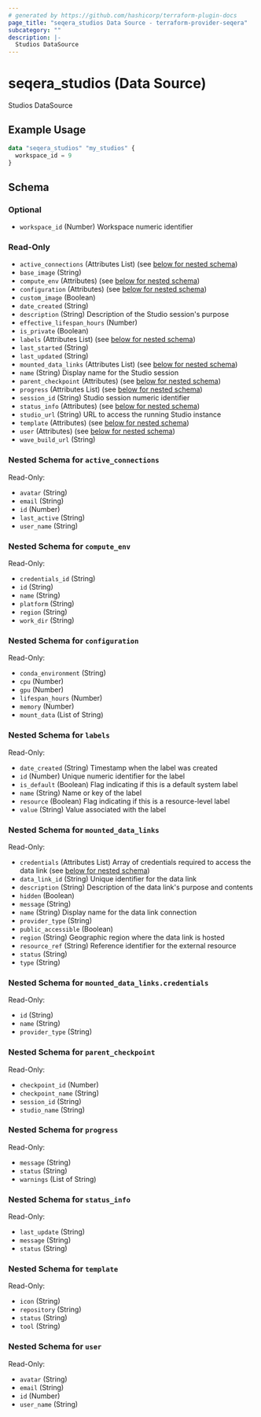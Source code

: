 ```yaml
---
# generated by https://github.com/hashicorp/terraform-plugin-docs
page_title: "seqera_studios Data Source - terraform-provider-seqera"
subcategory: ""
description: |-
  Studios DataSource
---
```


# seqera_studios (Data Source)

Studios DataSource

## Example Usage

```terraform
data "seqera_studios" "my_studios" {
  workspace_id = 9
}
```

<!-- schema generated by tfplugindocs -->
## Schema

### Optional

- `workspace_id` (Number) Workspace numeric identifier

### Read-Only

- `active_connections` (Attributes List) (see [below for nested schema](#nestedatt--active_connections))
- `base_image` (String)
- `compute_env` (Attributes) (see [below for nested schema](#nestedatt--compute_env))
- `configuration` (Attributes) (see [below for nested schema](#nestedatt--configuration))
- `custom_image` (Boolean)
- `date_created` (String)
- `description` (String) Description of the Studio session's purpose
- `effective_lifespan_hours` (Number)
- `is_private` (Boolean)
- `labels` (Attributes List) (see [below for nested schema](#nestedatt--labels))
- `last_started` (String)
- `last_updated` (String)
- `mounted_data_links` (Attributes List) (see [below for nested schema](#nestedatt--mounted_data_links))
- `name` (String) Display name for the Studio session
- `parent_checkpoint` (Attributes) (see [below for nested schema](#nestedatt--parent_checkpoint))
- `progress` (Attributes List) (see [below for nested schema](#nestedatt--progress))
- `session_id` (String) Studio session numeric identifier
- `status_info` (Attributes) (see [below for nested schema](#nestedatt--status_info))
- `studio_url` (String) URL to access the running Studio instance
- `template` (Attributes) (see [below for nested schema](#nestedatt--template))
- `user` (Attributes) (see [below for nested schema](#nestedatt--user))
- `wave_build_url` (String)

<a id="nestedatt--active_connections"></a>
### Nested Schema for `active_connections`

Read-Only:

- `avatar` (String)
- `email` (String)
- `id` (Number)
- `last_active` (String)
- `user_name` (String)


<a id="nestedatt--compute_env"></a>
### Nested Schema for `compute_env`

Read-Only:

- `credentials_id` (String)
- `id` (String)
- `name` (String)
- `platform` (String)
- `region` (String)
- `work_dir` (String)


<a id="nestedatt--configuration"></a>
### Nested Schema for `configuration`

Read-Only:

- `conda_environment` (String)
- `cpu` (Number)
- `gpu` (Number)
- `lifespan_hours` (Number)
- `memory` (Number)
- `mount_data` (List of String)


<a id="nestedatt--labels"></a>
### Nested Schema for `labels`

Read-Only:

- `date_created` (String) Timestamp when the label was created
- `id` (Number) Unique numeric identifier for the label
- `is_default` (Boolean) Flag indicating if this is a default system label
- `name` (String) Name or key of the label
- `resource` (Boolean) Flag indicating if this is a resource-level label
- `value` (String) Value associated with the label


<a id="nestedatt--mounted_data_links"></a>
### Nested Schema for `mounted_data_links`

Read-Only:

- `credentials` (Attributes List) Array of credentials required to access the data link (see [below for nested schema](#nestedatt--mounted_data_links--credentials))
- `data_link_id` (String) Unique identifier for the data link
- `description` (String) Description of the data link's purpose and contents
- `hidden` (Boolean)
- `message` (String)
- `name` (String) Display name for the data link connection
- `provider_type` (String)
- `public_accessible` (Boolean)
- `region` (String) Geographic region where the data link is hosted
- `resource_ref` (String) Reference identifier for the external resource
- `status` (String)
- `type` (String)

<a id="nestedatt--mounted_data_links--credentials"></a>
### Nested Schema for `mounted_data_links.credentials`

Read-Only:

- `id` (String)
- `name` (String)
- `provider_type` (String)



<a id="nestedatt--parent_checkpoint"></a>
### Nested Schema for `parent_checkpoint`

Read-Only:

- `checkpoint_id` (Number)
- `checkpoint_name` (String)
- `session_id` (String)
- `studio_name` (String)


<a id="nestedatt--progress"></a>
### Nested Schema for `progress`

Read-Only:

- `message` (String)
- `status` (String)
- `warnings` (List of String)


<a id="nestedatt--status_info"></a>
### Nested Schema for `status_info`

Read-Only:

- `last_update` (String)
- `message` (String)
- `status` (String)


<a id="nestedatt--template"></a>
### Nested Schema for `template`

Read-Only:

- `icon` (String)
- `repository` (String)
- `status` (String)
- `tool` (String)


<a id="nestedatt--user"></a>
### Nested Schema for `user`

Read-Only:

- `avatar` (String)
- `email` (String)
- `id` (Number)
- `user_name` (String)
